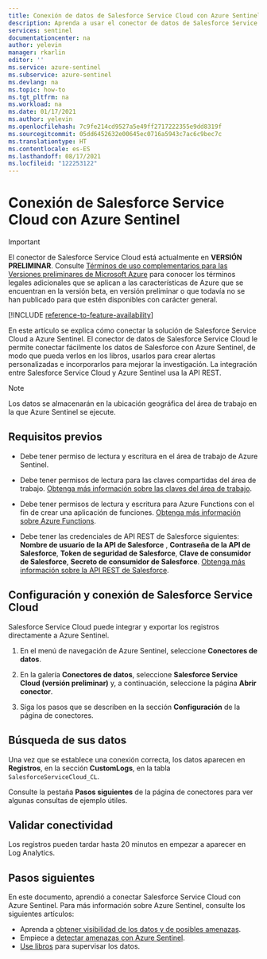 ```yaml
---
title: Conexión de datos de Salesforce Service Cloud con Azure Sentinel | Microsoft Docs
description: Aprenda a usar el conector de datos de Salesforce Service Cloud para extraer los registros de Salesforce y exportarlos a Azure Sentinel. Vea los datos de Salesforce en los libros, cree alertas y mejore la investigación.
services: sentinel
documentationcenter: na
author: yelevin
manager: rkarlin
editor: ''
ms.service: azure-sentinel
ms.subservice: azure-sentinel
ms.devlang: na
ms.topic: how-to
ms.tgt_pltfrm: na
ms.workload: na
ms.date: 01/17/2021
ms.author: yelevin
ms.openlocfilehash: 7c9fe214cd9527a5e49ff2717222355e9dd8319f
ms.sourcegitcommit: 05dd6452632e00645ec0716a5943c7ac6c9bec7c
ms.translationtype: HT
ms.contentlocale: es-ES
ms.lasthandoff: 08/17/2021
ms.locfileid: "122253122"
---
```

# <a name="connect-your-salesforce-service-cloud-to-azure-sentinel"></a>Conexión de Salesforce Service Cloud con Azure Sentinel

> [!IMPORTANT]
> El conector de Salesforce Service Cloud está actualmente en **VERSIÓN PRELIMINAR**. Consulte [Términos de uso complementarios para las Versiones preliminares de Microsoft Azure](https://azure.microsoft.com/support/legal/preview-supplemental-terms/) para conocer los términos legales adicionales que se aplican a las características de Azure que se encuentran en la versión beta, en versión preliminar o que todavía no se han publicado para que estén disponibles con carácter general.

[!INCLUDE [reference-to-feature-availability](includes/reference-to-feature-availability.md)]

En este artículo se explica cómo conectar la solución de Salesforce Service Cloud a Azure Sentinel. El conector de datos de Salesforce Service Cloud le permite conectar fácilmente los datos de Salesforce con Azure Sentinel, de modo que pueda verlos en los libros, usarlos para crear alertas personalizadas e incorporarlos para mejorar la investigación. La integración entre Salesforce Service Cloud y Azure Sentinel usa la API REST.

> [!NOTE]
> Los datos se almacenarán en la ubicación geográfica del área de trabajo en la que Azure Sentinel se ejecute.

## <a name="prerequisites"></a>Requisitos previos

- Debe tener permiso de lectura y escritura en el área de trabajo de Azure Sentinel.

- Debe tener permisos de lectura para las claves compartidas del área de trabajo. [Obtenga más información sobre las claves del área de trabajo](../azure-monitor/agents/log-analytics-agent.md#workspace-id-and-key).

- Debe tener permisos de lectura y escritura para Azure Functions con el fin de crear una aplicación de funciones. [Obtenga más información sobre Azure Functions](../azure-functions/index.yml).

- Debe tener las credenciales de API REST de Salesforce siguientes: **Nombre de usuario de la API de Salesforce** , **Contraseña de la API de Salesforce**, **Token de seguridad de Salesforce**, **Clave de consumidor de Salesforce**, **Secreto de consumidor de Salesforce**. [Obtenga más información sobre la API REST de Salesforce](https://developer.salesforce.com/docs/atlas.en-us.api_rest.meta/api_rest/quickstart.htm).

## <a name="configure-and-connect-salesforce-service-cloud"></a>Configuración y conexión de Salesforce Service Cloud

Salesforce Service Cloud puede integrar y exportar los registros directamente a Azure Sentinel.

1. En el menú de navegación de Azure Sentinel, seleccione **Conectores de datos**.

1. En la galería **Conectores de datos**, seleccione **Salesforce Service Cloud (versión preliminar)** y, a continuación, seleccione la página **Abrir conector**.

1. Siga los pasos que se describen en la sección **Configuración** de la página de conectores.

## <a name="find-your-data"></a>Búsqueda de sus datos

Una vez que se establece una conexión correcta, los datos aparecen en **Registros**, en la sección **CustomLogs**, en la tabla `SalesforceServiceCloud_CL`.

Consulte la pestaña **Pasos siguientes** de la página de conectores para ver algunas consultas de ejemplo útiles.

## <a name="validate-connectivity"></a>Validar conectividad

Los registros pueden tardar hasta 20 minutos en empezar a aparecer en Log Analytics.

## <a name="next-steps"></a>Pasos siguientes

En este documento, aprendió a conectar Salesforce Service Cloud con Azure Sentinel. Para más información sobre Azure Sentinel, consulte los siguientes artículos:

- Aprenda a [obtener visibilidad de los datos y de posibles amenazas](get-visibility.md).
- Empiece a [detectar amenazas con Azure Sentinel](detect-threats-built-in.md).
- [Use libros](monitor-your-data.md) para supervisar los datos.